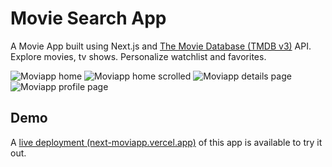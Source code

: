 
# Movie Search App

A Movie App built using Next.js and [The Movie Database (TMDB v3)](https://www.themoviedb.org/) API.
Explore movies, tv shows. Personalize watchlist and favorites.

![Moviapp home](https://i.imgur.com/JUpX5h9.png)
![Moviapp home scrolled](https://i.imgur.com/pkEDZrn.png)
![Moviapp details page](https://i.imgur.com/4udpu6u.png)
![Moviapp profile page](https://i.imgur.com/CajiVXr.png)


## Demo

A [live deployment (next-moviapp.vercel.app)](https://next-moviapp.vercel.app) of this app is available to try it out.

